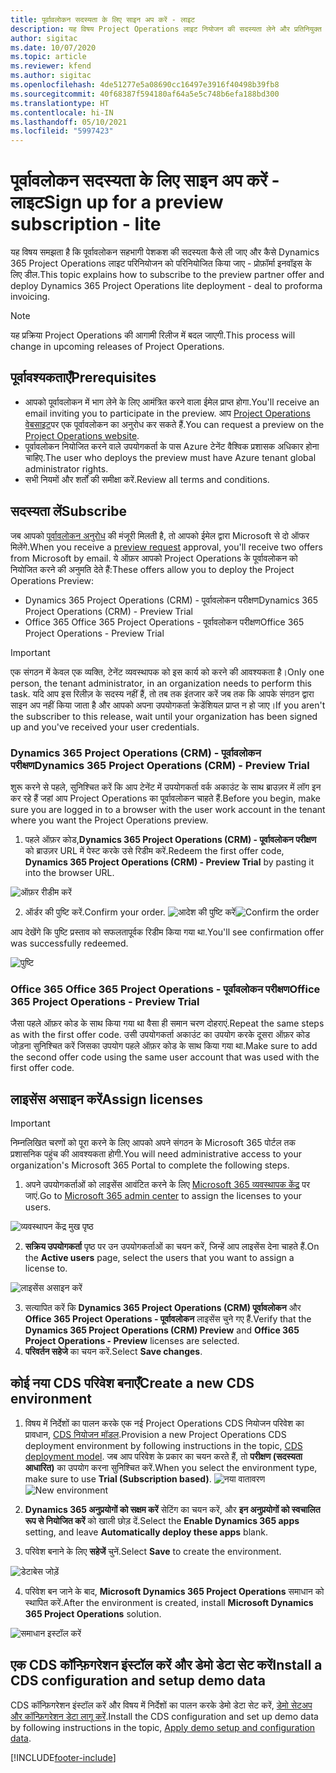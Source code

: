 ```yaml
---
title: पूर्वावलोकन सदस्यता के लिए साइन अप करें - लाइट
description: यह विषय Project Operations लाइट नियोजन की सदस्यता लेने और प्रतिनियुक्त करने के तरीके के बारे में जानकारी प्रदान करता है - प्रोफार्मा इuवॉयसिंग के लिए समझौता.
author: sigitac
ms.date: 10/07/2020
ms.topic: article
ms.reviewer: kfend
ms.author: sigitac
ms.openlocfilehash: 4de51277e5a08690cc16497e3916f40498b39fb8
ms.sourcegitcommit: 40f68387f594180af64a5e5c748b6efa188bd300
ms.translationtype: HT
ms.contentlocale: hi-IN
ms.lasthandoff: 05/10/2021
ms.locfileid: "5997423"
---
```

# <a name="sign-up-for-a-preview-subscription---lite"></a><span data-ttu-id="779fd-103">पूर्वावलोकन सदस्यता के लिए साइन अप करें - लाइट</span><span class="sxs-lookup"><span data-stu-id="779fd-103">Sign up for a preview subscription - lite</span></span> 

<span data-ttu-id="779fd-104">यह विषय समझता है कि पूर्वावलोकन सहभागी पेशकश की सदस्यता कैसे ली जाए और कैसे Dynamics 365 Project Operations लाइट परिनियोजन को परिनियोजित किया जाए - प्रोफ़ॉर्मा इनवॉइस के लिए डील.</span><span class="sxs-lookup"><span data-stu-id="779fd-104">This topic explains how to subscribe to the preview partner offer and deploy Dynamics 365 Project Operations lite deployment - deal to proforma invoicing.</span></span>

> [!NOTE]
> <span data-ttu-id="779fd-105">यह प्रक्रिया Project Operations की आगामी रिलीज में बदल जाएगी.</span><span class="sxs-lookup"><span data-stu-id="779fd-105">This process will change in upcoming releases of Project Operations.</span></span>

## <a name="prerequisites"></a><span data-ttu-id="779fd-106">पूर्वावश्यकताएँ</span><span class="sxs-lookup"><span data-stu-id="779fd-106">Prerequisites</span></span>

- <span data-ttu-id="779fd-107">आपको पूर्वावलोकन में भाग लेने के लिए आमंत्रित करने वाला ईमेल प्राप्त होगा.</span><span class="sxs-lookup"><span data-stu-id="779fd-107">You'll receive an email inviting you to participate in the preview.</span></span> <span data-ttu-id="779fd-108">आप [Project Operations वेबसाइट](https://dynamics.microsoft.com/en-us/project-operations/overview/)पर एक पूर्वावलोकन का अनुरोध कर सकते हैं.</span><span class="sxs-lookup"><span data-stu-id="779fd-108">You can request a preview on the [Project Operations website](https://dynamics.microsoft.com/en-us/project-operations/overview/).</span></span>
- <span data-ttu-id="779fd-109">पूर्वावलोकन नियोजित करने वाले उपयोगकर्ता के पास Azure टेनेंट वैश्विक प्रशासक अधिकार होना चाहिए.</span><span class="sxs-lookup"><span data-stu-id="779fd-109">The user who deploys the preview must have Azure tenant global administrator rights.</span></span>
- <span data-ttu-id="779fd-110">सभी नियमों और शर्तों की समीक्षा करें.</span><span class="sxs-lookup"><span data-stu-id="779fd-110">Review all terms and conditions.</span></span>

## <a name="subscribe"></a><span data-ttu-id="779fd-111">सदस्यता लें</span><span class="sxs-lookup"><span data-stu-id="779fd-111">Subscribe</span></span>

<span data-ttu-id="779fd-112">जब आपको [पूर्वावलोकन अनुरोध](https://forms.office.com/FormsPro/Pages/ResponsePage.aspx?id=v4j5cvGGr0GRqy180BHbR56j8lZs0FdAvwT75_WNFyxUMkRDV1NYQU5TNjE2VjhKOVBUNVg2R0s1NC4u) की मंजूरी मिलती है, तो आपको ईमेल द्वारा Microsoft से दो ऑफर मिलेंगे.</span><span class="sxs-lookup"><span data-stu-id="779fd-112">When you receive a [preview request](https://forms.office.com/FormsPro/Pages/ResponsePage.aspx?id=v4j5cvGGr0GRqy180BHbR56j8lZs0FdAvwT75_WNFyxUMkRDV1NYQU5TNjE2VjhKOVBUNVg2R0s1NC4u) approval, you'll receive two offers from Microsoft by email.</span></span> <span data-ttu-id="779fd-113">ये ऑफ़र आपको Project Operations के पूर्वावलोकन को नियोजित करने की अनुमति देते हैं:</span><span class="sxs-lookup"><span data-stu-id="779fd-113">These offers allow you to deploy the Project Operations Preview:</span></span>

- <span data-ttu-id="779fd-114">Dynamics 365 Project Operations (CRM) - पूर्वावलोकन परीक्षण</span><span class="sxs-lookup"><span data-stu-id="779fd-114">Dynamics 365 Project Operations (CRM) - Preview Trial</span></span>
- <span data-ttu-id="779fd-115">Office 365 Office 365 Project Operations - पूर्वावलोकन परीक्षण</span><span class="sxs-lookup"><span data-stu-id="779fd-115">Office 365 Project Operations - Preview Trial</span></span>

> [!IMPORTANT]
> <span data-ttu-id="779fd-116">एक संगठन में केवल एक व्यक्ति, टेनेंट व्यवस्थापक को इस कार्य को करने की आवश्यकता है।</span><span class="sxs-lookup"><span data-stu-id="779fd-116">Only one person, the tenant administrator, in an organization needs to perform this task.</span></span> <span data-ttu-id="779fd-117">यदि आप इस रिलीज़ के सदस्य नहीं हैं, तो तब तक इंतजार करें जब तक कि आपके संगठन द्वारा साइन अप नहीं किया जाता है और आपको अपना उपयोगकर्ता क्रेडेंशियल प्राप्त न हो जाए।</span><span class="sxs-lookup"><span data-stu-id="779fd-117">If you aren't the subscriber to this release, wait until your organization has been signed up and you've received your user credentials.</span></span>

### <a name="dynamics-365-project-operations-crm---preview-trial"></a><span data-ttu-id="779fd-118">Dynamics 365 Project Operations (CRM) - पूर्वावलोकन परीक्षण</span><span class="sxs-lookup"><span data-stu-id="779fd-118">Dynamics 365 Project Operations (CRM) - Preview Trial</span></span> 

<span data-ttu-id="779fd-119">शुरू करने से पहले, सुनिश्चित करें कि आप टेनेंट में उपयोगकर्ता वर्क अकाउंट के साथ ब्राउज़र में लॉग इन कर रहे हैं जहां आप Project Operations का पूर्वावलोकन चाहते हैं.</span><span class="sxs-lookup"><span data-stu-id="779fd-119">Before you begin, make sure you are logged in to a browser with the user work account in the tenant where you want the Project Operations preview.</span></span>

1. <span data-ttu-id="779fd-120">पहले ऑफ़र कोड,**Dynamics 365 Project Operations (CRM) - पूर्वावलोकन परीक्षण** को ब्राउज़र URL में पेस्ट करके उसे रिडीम करें.</span><span class="sxs-lookup"><span data-stu-id="779fd-120">Redeem the first offer code, **Dynamics 365 Project Operations (CRM) - Preview Trial** by pasting it into the browser URL.</span></span>

![ऑफ़र रीडीम करें](./media/16RedeemFirstOfferNew.png)

2. <span data-ttu-id="779fd-122">ऑर्डर की पुष्टि करें.</span><span class="sxs-lookup"><span data-stu-id="779fd-122">Confirm your order.</span></span>
<span data-ttu-id="779fd-123">![आदेश की पुष्टि करें](./media/17ConfirmOrderNew.png)</span><span class="sxs-lookup"><span data-stu-id="779fd-123">![Confirm the order](./media/17ConfirmOrderNew.png)</span></span>

<span data-ttu-id="779fd-124">आप देखेंगे कि पुष्टि प्रस्ताव को सफलतापूर्वक रिडीम किया गया था.</span><span class="sxs-lookup"><span data-stu-id="779fd-124">You'll see confirmation offer was successfully redeemed.</span></span>

![पुष्टि](./media/18OrderConfirmationNew.png)

### <a name="office-365-project-operations---preview-trial"></a><span data-ttu-id="779fd-126">Office 365 Office 365 Project Operations - पूर्वावलोकन परीक्षण</span><span class="sxs-lookup"><span data-stu-id="779fd-126">Office 365 Project Operations - Preview Trial</span></span>

<span data-ttu-id="779fd-127">जैसा पहले ऑफ़र कोड के साथ किया गया था वैसा ही समान चरण दोहराएं.</span><span class="sxs-lookup"><span data-stu-id="779fd-127">Repeat the same steps as with the first offer code.</span></span> <span data-ttu-id="779fd-128">उसी उपयोगकर्ता अकाउंट का उपयोग करके दूसरा ऑफ़र कोड जोड़ना सुनिश्चित करें जिसका उपयोग पहले ऑफ़र कोड के साथ किया गया था.</span><span class="sxs-lookup"><span data-stu-id="779fd-128">Make sure to add the second offer code using the same user account that was used with the first offer code.</span></span>

## <a name="assign-licenses"></a><span data-ttu-id="779fd-129">लाइसेंस असाइन करें</span><span class="sxs-lookup"><span data-stu-id="779fd-129">Assign licenses</span></span>

> [!IMPORTANT]
> <span data-ttu-id="779fd-130">निम्नलिखित चरणों को पूरा करने के लिए आपको अपने संगठन के Microsoft 365 पोर्टल तक प्रशासनिक पहुंच की आवश्यकता होगी.</span><span class="sxs-lookup"><span data-stu-id="779fd-130">You will need administrative access to your organization's Microsoft 365 Portal to complete the following steps.</span></span>


1. <span data-ttu-id="779fd-131">अपने उपयोगकर्ताओं को लाइसेंस आवंटित करने के लिए [Microsoft 365 व्यवस्थापक केंद्र](https://portal.office.com/) पर जाएं.</span><span class="sxs-lookup"><span data-stu-id="779fd-131">Go to [Microsoft 365 admin center](https://portal.office.com/) to assign the licenses to your users.</span></span>

![व्यवस्थापन केंद्र मुख पृष्ठ](./media/14AdminPortal.png)

2. <span data-ttu-id="779fd-133">**सक्रिय उपयोगकर्ता** पृष्ठ पर उन उपयोगकर्ताओं का चयन करें, जिन्हें आप लाइसेंस देना चाहते हैं.</span><span class="sxs-lookup"><span data-stu-id="779fd-133">On the **Active users** page, select the users that you want to assign a license to.</span></span>

![लाइसेंस असाइन करें](./media/15AssignLicenses.png)

3. <span data-ttu-id="779fd-135">सत्यापित करें कि **Dynamics 365 Project Operations (CRM) पूर्वावलोकन** और **Office 365 Project Operations - पूर्वावलोकन** लाइसेंस चुने गए हैं.</span><span class="sxs-lookup"><span data-stu-id="779fd-135">Verify that the **Dynamics 365 Project Operations (CRM) Preview** and **Office 365 Project Operations - Preview** licenses are selected.</span></span> 
4. <span data-ttu-id="779fd-136">**परिवर्तन सहेजे** का चयन करें.</span><span class="sxs-lookup"><span data-stu-id="779fd-136">Select **Save changes**.</span></span>

## <a name="create-a-new-cds-environment"></a><span data-ttu-id="779fd-137">कोई नया CDS परिवेश बनाएँ</span><span class="sxs-lookup"><span data-stu-id="779fd-137">Create a new CDS environment</span></span>

1. <span data-ttu-id="779fd-138">विषय में निर्देशों का पालन करके एक नई Project Operations CDS नियोजन परिवेश का प्रावधान, [CDS नियोजन मॉडल](lite-deployment.md).</span><span class="sxs-lookup"><span data-stu-id="779fd-138">Provision a new Project Operations CDS deployment environment by following instructions in the topic, [CDS deployment model](lite-deployment.md).</span></span> <span data-ttu-id="779fd-139">जब आप परिवेश के प्रकार का चयन करते हैं, तो **परीक्षण (सदस्यता आधारित)** का उपयोग करना सुनिश्चित करें.</span><span class="sxs-lookup"><span data-stu-id="779fd-139">When you select the environment type, make sure to use **Trial (Subscription based)**.</span></span>
<span data-ttu-id="779fd-140">![नया वातावरण](./media/19CreateEnvironment.png)</span><span class="sxs-lookup"><span data-stu-id="779fd-140">![New environment](./media/19CreateEnvironment.png)</span></span>

2. <span data-ttu-id="779fd-141">**Dynamics 365 अनुप्रयोगों को सक्षम करें** सेटिंग का चयन करें, और **इन अनुप्रयोगों को स्वचालित रूप से नियोजित करें** को खाली छोड़ दें.</span><span class="sxs-lookup"><span data-stu-id="779fd-141">Select the **Enable Dynamics 365 apps** setting, and leave **Automatically deploy these apps** blank.</span></span>  
3. <span data-ttu-id="779fd-142">परिवेश बनाने के लिए **सहेजें** चुनें.</span><span class="sxs-lookup"><span data-stu-id="779fd-142">Select **Save** to create the environment.</span></span>

![डेटाबेस जोड़ें](./media/20CreateEnvironment1.png)

4. <span data-ttu-id="779fd-144">परिवेश बन जाने के बाद, **Microsoft Dynamics 365 Project Operations** समाधान को स्थापित करें.</span><span class="sxs-lookup"><span data-stu-id="779fd-144">After the environment is created, install **Microsoft Dynamics 365 Project Operations** solution.</span></span> 

![समाधान इस्टॉल करें](./media/21InstallSolution.png)

## <a name="install-a-cds-configuration-and-setup-demo-data"></a><span data-ttu-id="779fd-146">एक CDS कॉन्फ़िगरेशन इंस्टॉल करें और डेमो डेटा सेट करें</span><span class="sxs-lookup"><span data-stu-id="779fd-146">Install a CDS configuration and setup demo data</span></span>

<span data-ttu-id="779fd-147">CDS कॉन्फ़िगरेशन इंस्टॉल करें और विषय में निर्देशों का पालन करके डेमो डेटा सेट करें, [डेमो सेटअप और कॉन्फ़िगरेशन डेटा लागू करें](lite-apply-demo-setup-config-data.md).</span><span class="sxs-lookup"><span data-stu-id="779fd-147">Install the CDS configuration and set up demo data by following instructions in the topic, [Apply demo setup and configuration data](lite-apply-demo-setup-config-data.md).</span></span>


[!INCLUDE[footer-include](../includes/footer-banner.md)]